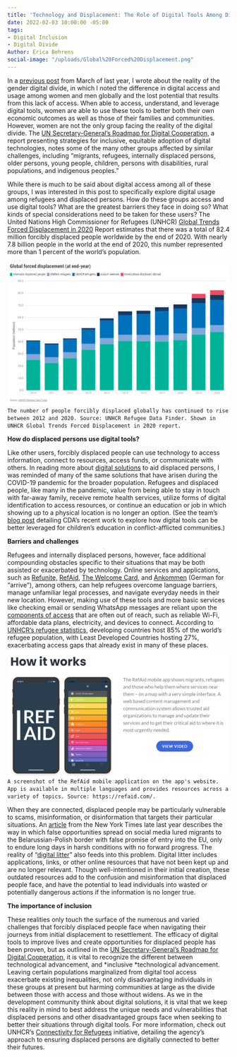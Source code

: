 ```yaml
---
title: 'Technology and Displacement: The Role of Digital Tools Among Displaced Persons'
date: 2022-02-03 10:00:00 -05:00
tags:
- Digital Inclusion
- Digital Divide
Author: Erica Behrens
social-image: "/uploads/Global%20Forced%20Displacement.png"
---
```


In a [previous post](https://dai-global-digital.com/in-honor-of-womens-history-month-exploring-the-gender-digital-divide.html?utm_source=related-box) from March of last year, I wrote about the reality of the gender digital divide, in which I noted the difference in digital access and usage among women and men globally and the lost potential that results from this lack of access. When able to access, understand, and leverage digital tools, women are able to use these tools to better both their own economic outcomes as well as those of their families and communities. However, women are not the only group facing the reality of the digital divide. The [UN Secretary-General’s Roadmap for Digital Cooperation,](https://www.un.org/en/content/digital-cooperation-roadmap/assets/pdf/Roadmap_for_Digital_Cooperation_EN.pdf) a report presenting strategies for inclusive, equitable adoption of digital technologies, notes some of the many other groups affected by similar challenges, including “migrants, refugees, internally displaced persons, older persons, young people, children, persons with disabilities, rural populations, and indigenous peoples.”

**<!--more-->**

While there is much to be said about digital access among all of these groups, I was interested in this post to specifically explore digital usage among refugees and displaced persons. How do these groups access and use digital tools? What are the greatest barriers they face in doing so? What kinds of special considerations need to be taken for these users? The United Nations High Commissioner for Refugees (UNHCR) [Global Trends Forced Displacement in 2020](https://www.unhcr.org/flagship-reports/globaltrends/) Report estimates that there was a total of 82.4 million forcibly displaced people worldwide by the end of 2020. With nearly 7.8 billion people in the world at the end of 2020, this number represented more than 1 percent of the world’s population.

![Global Forced Displacement.png](/uploads/Global%20Forced%20Displacement.png)
 `The number of people forcibly displaced globally has continued to rise between 2012 and 2020. Source: UNHCR Refugee Data Finder. Shown in UNHCR Global Trends Forced Displacement in 2020 report.`

**How do displaced persons use digital tools?**

Like other users, forcibly displaced people can use technology to access information, connect to resources, access funds, or communicate with others. In reading more about [digital solutions](https://www.rand.org/content/dam/rand/pubs/research_reports/RR4300/RR4322/RAND_RR4322.pdf) to aid displaced persons, I was reminded of many of the same solutions that have arisen during the COVID-19 pandemic for the broader population. Refugees and displaced people, like many in the pandemic, value from being able to stay in touch with far-away family, receive remote health services, utilize forms of digital identification to access resources, or continue an education or job in which showing up to a physical location is no longer an option. (See the team’s [blog post](https://dai-global-digital.com/frontier-insights-colombia-understanding-childrens-digital-access.html) detailing CDA’s recent work to explore how digital tools can be better leveraged for children’s education in conflict-afflicted communities.)

**Barriers and challenges**

Refugees and internally displaced persons, however, face additional compounding obstacles specific to their situations that may be both assisted or exacerbated by technology. Online services and applications, such as [Refunite,](https://refunite.org/) [RefAid](https://refaid.com/), [The Welcome Card,](https://thewelcomecard.org/) and [Ankommen](https://www.bamf.de/EN/Themen/Integration/ZugewanderteTeilnehmende/ErsteOrientierung/AppAnkommen/app-ankommen-node.html) (German for “arrive”), among others, can help refugees overcome language barriers, manage unfamiliar legal processes, and navigate everyday needs in their new location. However, making use of these tools and more basic services like checking email or sending WhatsApp messages are reliant upon the [components of access](https://www.forbes.com/sites/christinero/2020/02/05/when-it-comes-to-tech-refugees-need-more-access-not-more-apps/?sh=46c1791420bc) that are often out of reach, such as reliable Wi-Fi, affordable data plans, electricity, and devices to connect. According to [UNHCR’s refugee statistics](https://www.unhcr.org/refugee-statistics/), developing countries host 85% of the world’s refugee population, with Least Developed Countries hosting 27%, exacerbating access gaps that already exist in many of these places.

![RefAid screenshot.png](/uploads/RefAid%20screenshot.png)
 `A screenshot of the RefAid mobile application on the app's website. App is available in multiple languages and provides resources across a variety of topics. Source: https://refaid.com/. `

When they are connected, displaced people may be particularly vulnerable to scams, misinformation, or disinformation that targets their particular situations. An [article](https://www.nytimes.com/2021/11/22/world/europe/belarus-migrants-facebook-fake-news.html) from the New York Times late last year describes the way in which false opportunities spread on social media lured migrants to the Belarussian-Polish border with false promise of entry into the EU, only to endure long days in harsh conditions with no forward progress. The reality of “[digital litter](https://www.migrationpolicy.org/article/digital-litter-downside-using-technology-help-refugees)” also feeds into this problem. Digital litter includes applications, links, or other online resources that have not been kept up and are no longer relevant. Though well-intentioned in their initial creation, these outdated resources add to the confusion and misinformation that displaced people face, and have the potential to lead individuals into wasted or potentially dangerous actions if the information is no longer true.

**The importance of inclusion**

These realities only touch the surface of the numerous and varied challenges that forcibly displaced people face when navigating their journeys from initial displacement to resettlement. The efficacy of digital tools to improve lives and create opportunities for displaced people has been proven, but as outlined in the [UN Secretary-General’s Roadmap for Digital Cooperation](https://www.un.org/en/content/digital-cooperation-roadmap/assets/pdf/Roadmap_for_Digital_Cooperation_EN.pdf), it is vital to recognize the different between technological advancement, and \*inclusive \*technological advancement. Leaving certain populations marginalized from digital tool access exacerbate existing inequalities, not only disadvantaging individuals in these groups at present but harming communities at large as the divide between those with access and those without widens. As we in the development community think about digital solutions, it is vital that we keep this reality in mind to best address the unique needs and vulnerabilities that displaced persons and other disadvantaged groups face when seeking to better their situations through digital tools. For more information, check out UNHCR’s [Connectivity for Refugees](https://www.unhcr.org/innovation/connectivity-for-refugees/) initiative, detailing the agency’s approach to ensuring displaced persons are digitally connected to better their futures.